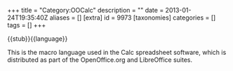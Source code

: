 +++
title = "Category:OOCalc"
description = ""
date = 2013-01-24T19:35:40Z
aliases = []
[extra]
id = 9973
[taxonomies]
categories = []
tags = []
+++

{{stub}}{{language}}

This is the macro language used in the Calc spreadsheet software, which is distributed as part of the OpenOffice.org and LibreOffice suites.
